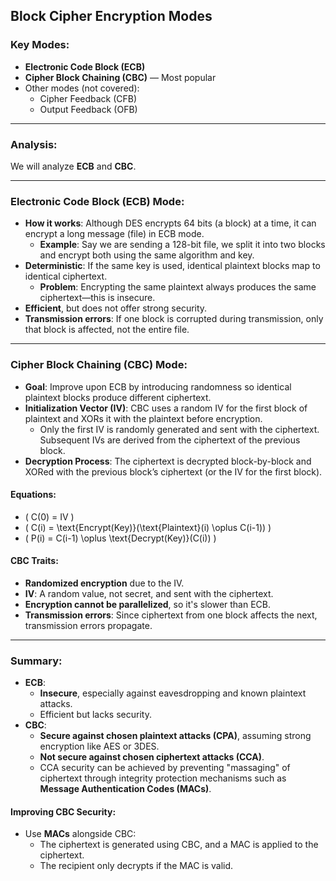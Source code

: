 ## Block Cipher Encryption Modes

### Key Modes:
- **Electronic Code Block (ECB)**
- **Cipher Block Chaining (CBC)** — Most popular
- Other modes (not covered):
    - Cipher Feedback (CFB)
    - Output Feedback (OFB)

---

### Analysis:
We will analyze **ECB** and **CBC**.

---

### Electronic Code Block (ECB) Mode:
- **How it works**: Although DES encrypts 64 bits (a block) at a time, it can encrypt a long message (file) in ECB mode. 
  - **Example**: Say we are sending a 128-bit file, we split it into two blocks and encrypt both using the same algorithm and key.
- **Deterministic**: If the same key is used, identical plaintext blocks map to identical ciphertext.
  - **Problem**: Encrypting the same plaintext always produces the same ciphertext—this is insecure.
- **Efficient**, but does not offer strong security.
- **Transmission errors**: If one block is corrupted during transmission, only that block is affected, not the entire file.

---

### Cipher Block Chaining (CBC) Mode:
- **Goal**: Improve upon ECB by introducing randomness so identical plaintext blocks produce different ciphertext.
- **Initialization Vector (IV)**: CBC uses a random IV for the first block of plaintext and XORs it with the plaintext before encryption.
  - Only the first IV is randomly generated and sent with the ciphertext. Subsequent IVs are derived from the ciphertext of the previous block.
- **Decryption Process**: The ciphertext is decrypted block-by-block and XORed with the previous block’s ciphertext (or the IV for the first block).
  
#### Equations:
- \( C(0) = IV \)
- \( C(i) = \text{Encrypt(Key)}(\text{Plaintext}(i) \oplus C(i-1)) \)
- \( P(i) = C(i-1) \oplus \text{Decrypt(Key)}(C(i)) \)

#### CBC Traits:
- **Randomized encryption** due to the IV.
- **IV**: A random value, not secret, and sent with the ciphertext.
- **Encryption cannot be parallelized**, so it's slower than ECB.
- **Transmission errors**: Since ciphertext from one block affects the next, transmission errors propagate.

---

### Summary:
- **ECB**: 
  - **Insecure**, especially against eavesdropping and known plaintext attacks.
  - Efficient but lacks security.
- **CBC**: 
  - **Secure against chosen plaintext attacks (CPA)**, assuming strong encryption like AES or 3DES.
  - **Not secure against chosen ciphertext attacks (CCA)**.
  - CCA security can be achieved by preventing "massaging" of ciphertext through integrity protection mechanisms such as **Message Authentication Codes (MACs)**.

#### Improving CBC Security:
- Use **MACs** alongside CBC:
  - The ciphertext is generated using CBC, and a MAC is applied to the ciphertext.
  - The recipient only decrypts if the MAC is valid.
